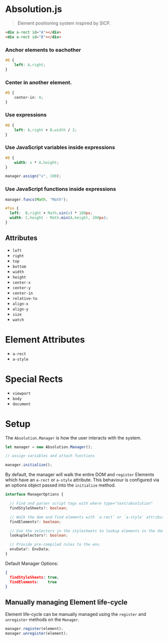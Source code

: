 # Absolution.js

> Element positioning system inspired by SICP.


``` html
<div a-rect id="A"></div>
<div a-rect id="B"></div>
```

### Anchor elements to eachother

``` css
#B {
	left: A.right;
}
```

### Center in another element.

``` css
#B {
	center-in: A;	
}
```

### Use expressions

``` css
#B {
	left: A.right + B.width / 2;
}
```

### Use JavaScript variables inside expressions

``` css
#B {
	width: x * A.height;
}
```

``` js
manager.assign("x", 100);
```

### Use JavaScript functions inside expressions

``` js
manager.funcs(Math, "Math");
```

``` css
#foo {
  left:  B.right + Math.sin(x) * 100px;
  width: C.height - Math.min(A.height, 200px);
}
```

## Attributes 

* `left`
* `right`
* `top`
* `bottom`
* `width`
* `height`
* `center-x`
* `center-y`
* `center-in`
* `relative-to`
* `align-x`
* `align-y`
* `size`
* `watch`

# Element Attributes

* `a-rect`
* `a-style`

# Special Rects

* `viewport`
* `body`
* `document`

# Setup

The `Absolution.Manager` is how the user interacts with the system.

``` typescript
let manager = new Absolution.Manager();

// assign variables and attach functions

manager.initialize();
```

By default, the manager will walk the entire DOM and `register` Elements which have an `a-rect` or `a-style` attribute.
This behaviour is configured via an options object passed into the `initialize` method.

``` typescript
interface ManagerOptions {

  // Find and parser script tags with where type="text/absolution"
  findStyleSheets?: boolean;

  // Walk the dom and find elements with `a-rect` or `a-style` attributes.
  findElements?: boolean;

  // Use the selectors in the stylesheets to lookup elements in the dom.
  lookupSelectors?: boolean;

  // Provide pre-compiled rules to the env.
  envData?: EnvData;
}
```

Default Manager Options:

``` json
{
  findStyleSheets: true,
  findElements:    true
}
```

## Manually managing Element life-cycle

Element life-cycle can be manually managed using the `register` and `unregister` methods on the `Manager`.

``` js
manager.register(element);
manager.unregister(element);
```
